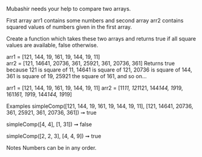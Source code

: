 Mubashir needs your help to compare two arrays.

First array arr1 contains some numbers and second array arr2 contains squared values of numbers given in the first array.

Create a function which takes these two arrays and returns true if all square values are available, false otherwise.

arr1 = [121, 144, 19, 161, 19, 144, 19, 11]  
arr2 = [121, 14641, 20736, 361, 25921, 361, 20736, 361]
Returns true because 121 is square of 11, 14641 is square of 121, 20736 is square of 144, 361 is square of 19, 25921 the square of 161, and so on...

arr1 = [121, 144, 19, 161, 19, 144, 19, 11] 
arr2 = [11*11, 121*121, 144*144, 19*19, 161*161, 19*19, 144*144, 19*19]

Examples
simpleComp([121, 144, 19, 161, 19, 144, 19, 11], [121, 14641, 20736, 361, 25921, 361, 20736, 361]) ➞ true

simpleComp([4, 4], [1, 31]) ➞ false

simpleComp([2, 2, 3], [4, 4, 9]) ➞ true

Notes
Numbers can be in any order.

